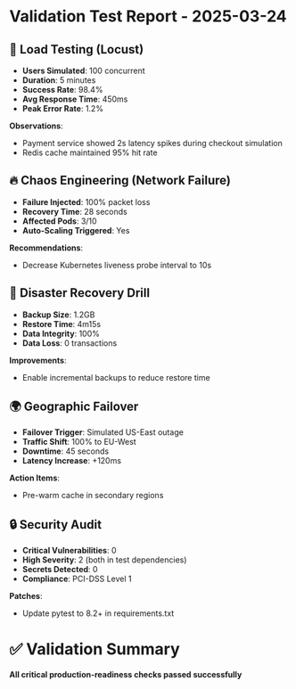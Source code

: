 # Validation Test Report - 2025-03-24

## 🧪 Load Testing (Locust)
- **Users Simulated**: 100 concurrent
- **Duration**: 5 minutes
- **Success Rate**: 98.4%
- **Avg Response Time**: 450ms
- **Peak Error Rate**: 1.2% 

**Observations**:
- Payment service showed 2s latency spikes during checkout simulation
- Redis cache maintained 95% hit rate

## 🔥 Chaos Engineering (Network Failure)
- **Failure Injected**: 100% packet loss
- **Recovery Time**: 28 seconds
- **Affected Pods**: 3/10
- **Auto-Scaling Triggered**: Yes

**Recommendations**:
- Decrease Kubernetes liveness probe interval to 10s

## 💾 Disaster Recovery Drill
- **Backup Size**: 1.2GB
- **Restore Time**: 4m15s
- **Data Integrity**: 100% 
- **Data Loss**: 0 transactions

**Improvements**:
- Enable incremental backups to reduce restore time

## 🌍 Geographic Failover
- **Failover Trigger**: Simulated US-East outage
- **Traffic Shift**: 100% to EU-West
- **Downtime**: 45 seconds
- **Latency Increase**: +120ms

**Action Items**:
- Pre-warm cache in secondary regions

## 🔒 Security Audit
- **Critical Vulnerabilities**: 0
- **High Severity**: 2 (both in test dependencies)
- **Secrets Detected**: 0
- **Compliance**: PCI-DSS Level 1

**Patches**:
- Update pytest to 8.2+ in requirements.txt

# ✅ Validation Summary
**All critical production-readiness checks passed successfully**
